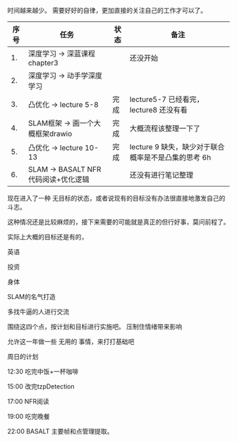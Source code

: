 <!--
 * @Author: Liu Weilong
 * @Date: 2021-06-20 21:53:10
 * @LastEditors: Liu Weilong
 * @LastEditTime: 2021-06-27 10:34:41
 * @Description: 
-->

时间越来越少。
需要好好的自律，更加直接的关注自己的工作才可以了。

序号|任务|状态|备注
---|---|---|---
1. |深度学习 -> 深蓝课程chapter3||还没开始
2. |深度学习 -> 动手学深度学习||
3. |凸优化 -> lecture 5-8 |完成| lecture5-7 已经看完，lecture8 还没有看
4. |SLAM框架 -> 画一个大概框架drawio|完成|大概流程该整理一下了
5. |凸优化 -> lecture 10-13|完成| lecture 9 缺失，缺少对于联合概率是不是凸集的思考  6h
6. |SLAM -> BASALT NFR 代码阅读+优化逻辑||还没有进行笔记整理


现在进入了一种 无目标的状态，或者说现有的目标没有办法很直接地激发自己的斗志。

这种情况还是比较麻烦的，接下来需要的可能就是真正的但行好事，莫问前程了。

实际上大概的目标还是有的，

英语

投资

身体

SLAM的名气打造

多找牛逼的人进行交流


围绕这四个点，按计划和目标进行实施吧。 压制住情绪带来影响

允许这一年做一些 无用的 事情，来打打基础吧

周日的计划

12:30 吃完中饭+一杯咖啡

15:00 改完tzpDetection

17:00 NFR阅读

19:00 吃完晚餐

22:00 BASALT 主要帧和点管理提取。





